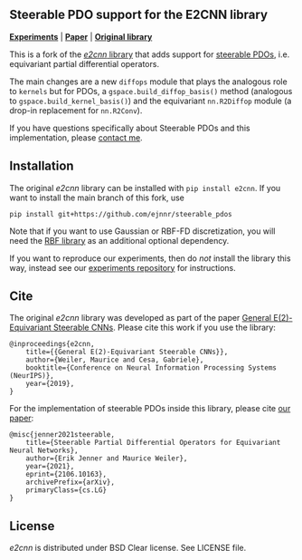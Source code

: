 
Steerable PDO support for the E2CNN library
--------------------------------------------------------------------------------
**[Experiments](https://github.com/ejnnr/steerable_pdo_experiments)** | **[Paper](https://arxiv.org/abs/2106.10163)** | **[Original library](https://github.com/QUVA-Lab/e2cnn)**

This is a fork of the [*e2cnn* library](https://github.com/QUVA-Lab/e2cnn) that adds support
for [steerable PDOs](https://arxiv.org/abs/2106.10163), i.e. equivariant partial differential operators.

The main changes are a new `diffops` module that plays the analogous role to `kernels`
but for PDOs, a `gspace.build_diffop_basis()` method (analogous to `gspace.build_kernel_basis()`)
and the equivariant `nn.R2Diffop` module (a drop-in replacement for `nn.R2Conv`).

If you have questions specifically about Steerable PDOs and this implementation,
please [contact me](mailto:erik.jenner99@gmail.com).

## Installation
The original *e2cnn* library can be installed with `pip install e2cnn`.
If you want to install the main branch of this fork, use
```
pip install git+https://github.com/ejnnr/steerable_pdos
```
Note that if you want to use Gaussian or RBF-FD discretization, you will need the
[RBF library](https://github.com/treverhines/RBF) as an additional optional dependency.

If you want to reproduce our experiments, then do *not* install the library this
way, instead see our [experiments repository](https://github.com/ejnnr/steerable_pdo_experiments) for instructions.

## Cite

The original *e2cnn* library was developed as part of the paper
[General E(2)-Equivariant Steerable CNNs](https://arxiv.org/abs/1911.08251). 
Please cite this work if you use the library:

```
@inproceedings{e2cnn,
    title={{General E(2)-Equivariant Steerable CNNs}},
    author={Weiler, Maurice and Cesa, Gabriele},
    booktitle={Conference on Neural Information Processing Systems (NeurIPS)},
    year={2019},
}
```

For the implementation of steerable PDOs inside this library, please cite [our paper](https://arxiv.org/abs/2106.10163):

```
@misc{jenner2021steerable,
    title={Steerable Partial Differential Operators for Equivariant Neural Networks}, 
    author={Erik Jenner and Maurice Weiler},
    year={2021},
    eprint={2106.10163},
    archivePrefix={arXiv},
    primaryClass={cs.LG}
}
```


## License

*e2cnn* is distributed under BSD Clear license. See LICENSE file.
